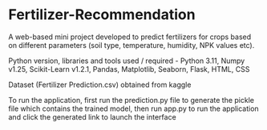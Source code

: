 # Fertilizer-Recommendation

A web-based mini project developed to predict fertilizers for crops based on different parameters (soil type, temperature, humidity, NPK values etc).

Python version, libraries and tools used / required - Python 3.11, Numpy v1.25, Scikit-Learn v1.2.1, Pandas, Matplotlib, Seaborn, Flask, HTML, CSS

Dataset (Fertilizer Prediction.csv) obtained from kaggle

To run the application, first run the prediction.py file to generate the pickle file which contains the trained model, then run app.py to run the application and click the generated link to launch the interface
